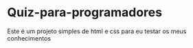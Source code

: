 # Quiz-para-programadores
Este é um projeto simples de html  e css para eu testar os meus conhecimentos
